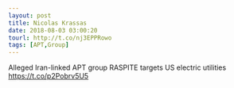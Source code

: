 ```yaml
---
layout: post
title: Nicolas Krassas
date: 2018-08-03 03:00:20
tourl: http://t.co/nj3EPPRowo
tags: [APT,Group]
---
```

Alleged Iran-linked APT group RASPITE targets US electric utilities https://t.co/p2Pobrv5U5